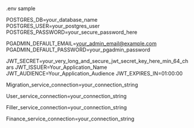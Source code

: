 .env sample


POSTGRES_DB=your_database_name
POSTGRES_USER=your_postgres_user
POSTGRES_PASSWORD=your_secure_password_here


PGADMIN_DEFAULT_EMAIL=your_admin_email@example.com
PGADMIN_DEFAULT_PASSWORD=your_pgadmin_password


JWT_SECRET=your_very_long_and_secure_jwt_secret_key_here_min_64_chars
JWT_ISSUER=Your_Application_Name
JWT_AUDIENCE=Your_Application_Audience
JWT_EXPIRES_IN=01:00:00


Migration_service_connection=your_connection_string


User_service_connection=your_connection_string


Filler_service_connection=your_connection_string


Finance_service_connection=your_connection_string
